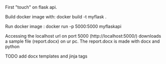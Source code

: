 First "touch" on flask api.

Build docker image with:
    docker build -t myflask .
    
Run docker image :
    docker run -p 5000:5000 myflaskapi

Accessing the localhost url on port 5000 (http://localhost:5000/) downloads a sample file (report.docx) on ur pc. The report.docx is made with docx and python

TODO
add docx templates and jinja tags